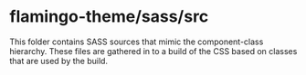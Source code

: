 # flamingo-theme/sass/src

This folder contains SASS sources that mimic the component-class hierarchy. These files
are gathered in to a build of the CSS based on classes that are used by the build.
